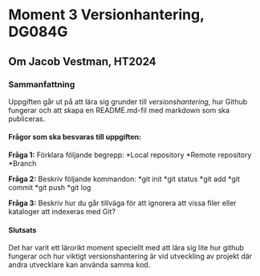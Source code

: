 # Moment 3 Versionhantering, DG084G
## Om Jacob Vestman, HT2024

### Sammanfattning
Uppgiften går ut på att lära sig grunder till *versionshantering*, hur Github fungerar och att skapa en README.md-fil med markdown som ska publiceras.

#### Frågor som ska besvaras till uppgiften:

**Fråga 1:** Förklara följande begrepp:
*Local repository
*Remote repository
*Branch

**Fråga 2:** Beskriv följande kommandon:
*git init
*git status
*git add
*git commit
*git push
*git log

**Fråga 3:** Beskriv hur du går tillväga för att ignorera att vissa filer eller kataloger att indexeras med Git?

#### Slutsats
Det har varit ett lärorikt moment speciellt med att lära sig lite hur github fungerar och hur viktigt versionshantering är vid utveckling av projekt där andra utvecklare kan använda samma kod.
